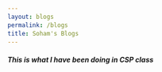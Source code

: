 ```yaml
---
layout: blogs
permalink: /blogs
title: Soham's Blogs
---
```

##### This is what I have been doing in CSP class


<html>
<head>
    <title>Search Terms</title>
    <script>
        var terms = []; // Global array to store terms

        function loadTerms() {
            var xhr = new XMLHttpRequest();
            xhr.open("GET", "terms.txt", true);
            xhr.onreadystatechange = function() {
                if (xhr.readyState === 4 && xhr.status === 200) {
                    var rawData = xhr.responseText;
                    var lines = rawData.split("\n");
                    for (var i = 0; i < lines.length; i++) {
                        var termData = lines[i].split("=");
                        terms.push(termData);
                    }
                }
            };
            xhr.send();
        }

        function searchTerms() {
            var searchInput = document.getElementById("searchInput").value;
            var resultOutput = document.getElementById("resultOutput");
            var found = false;

            for (var i = 0; i < terms.length; i++) {
                if (searchInput === terms[i][0]) {
                    found = true;
                    resultOutput.innerText = "Definition:\n" + terms[i][1];
                    break; // No need to continue searching if term is found
                }
            }

            if (!found) {
                resultOutput.innerText = "Sorry, we can't find that term. Make sure you have spelled your query correctly.";
            }
        }
    </script>
</head>
<body onload="loadTerms()">
    <h1>Search Terms</h1>
    <input type="text" id="searchInput" placeholder="Enter your search">
    <button onclick="searchTerms()">Search</button>
    <div id="resultOutput"></div>
</body>
</html>

 
 
## Super Quick Overview

| Week | Accomplishments |
| ----------- | ----------- |
| 0 | Installed WSL, VSCode, and created github repo|
| 1 |Set up website, commited changes to github|


## August 22th 2023 
Committed the repository to github. And started working on my website.

### 1) Committing and Push

a) I clicked source control on the right side of VSCode and committed all the changes. I also synced all the changes

b) I started working on my website

## August 21th, 2023
Today I setup Jupyter notebook, Installed Gemfile dependencies, and started a server

### 1) Installing Packages

a) I went to the command prompt and ran theses commands:
    
    pip install nbconvert 
    pip install nbformat
    pip install pyyaml
    jupyter --version
    jupyter kernelspec list

b) Then I went to VSCode and opened the terminal in it

c) Then I ran the command: 
    **bundle install**
This installs dependencies in my Gemfile

d) Then I could finally start my local server by running:
    **make** 
Initially the command didn't work but after commenting line 7 on Makefile (a file in student repo)
(to find out what bundle install and make are, refer to terms page below)


## August 18th, 2023
Today I cloned the teacher repository (for practice) and a student repository for my website. I also configured a git connection with Git Hub and installed/updated a lot of packages.

### 1) Cloning the repository

a) First I opened WSL. Then I used the command **cd vscode** to make sure that the I am in the vscode directory

b) Then I used the command **git clone https://github.com/nighthawkcoders/teacher.git** to clone the teacher repository on VScode (this is just for my practice. I will be cloning the student repository)

c) Then, I went to github to create my personal repository. This is so that after I clone the student repository, I can push it to my own repository on github.

d) After that I used the command **git clone https://github.com/nighthawkcoders/student** to clone the repository.

e) I opened the repository throught VScode using **code student**
Make sure you are running VSCode from WSL

<img src="images/vscode_in_WSL.png" alt=" " width="450" height="80" border="10" />

(Bottom left view of VSCode)

### 2) Git connection to Github

a) I ran 2 commands on WSL: 

    git config --global user.email <sohampkul@gmail.com>

    git config --global user.name <SOoctosnake>
 

### 3) Install and Udpating all the packages

I ran these commands below. Keep in mind that the lines starting with '#' are comment and not actual commands
I had a lot of these packages installed and up to date but it never hurts to be safe.

    sudo apt update
    sudo apt upgrade -y

    # Install Ruby and necessary development tools
    sudo apt install -y ruby-full build-essential zlib1g-dev

    # Install Python 3 and pip
    sudo apt-get install -y python3 python3-pip python-is-python3

    # Install Jupyter Notebook
    sudo apt-get install -y jupyter-notebook

    # Install Gems
    export GEM_HOME="$HOME/gems"
    export PATH="$HOME/gems/bin:$PATH"
    gem install jekyll bundler


## August 17th, 2023
I installed WSL and VSCode. This will help me make a website on github

###  1) WSL is a type of virtual machine inbuit in Windows to run linux.

a. To properly install WSL, I opened the command prompt as adminstrater. This is where we will be doing a lot of the installations

b. To install WSL, I used the command: 
    **wsl --install** 

c. After WSL installation, I ran this command to install Ubuntu from WSL: 
    **wsl --install -d Ubuntu**

### 2) Now I installed vscode. It is good to have all the files of a repository on github but if I wanted to actually make a website and edit it, I would need to use vscode

a) I first downloaded VScode here: [Download](https://code.visualstudio.com/)

b) Then install I it. I clicked on add the Remote Developers extension pack (forgot to do it before) and I clicked Add to PATH

Now I have VSCode and WSL working!


## Terms
    make - command that helps run your local server
    make convert - checks and ensures Jupyter notebooks are up to date
    make clean - stops the local server and cleans the files
    make stop - stops the local server
    cd ~ allows you to move through directories
    cd vscode - allows you to go to VSCode directory
    python –version - shows you your current python version
    jupyter –version - shows all your jupyter files and their current versions
    git clone - clones a repository 
    rbenv versions - shows your current ruby versions
    ruby -v - shows your current ruby version
    bundle install - this command installs the dependencies in your Gemfile
    ![]( ) - adds an image on markdown



